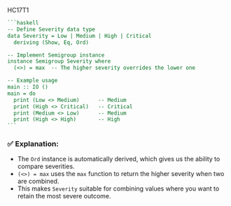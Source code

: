 HC17T1

````haskell
```haskell
-- Define Severity data type
data Severity = Low | Medium | High | Critical
  deriving (Show, Eq, Ord)

-- Implement Semigroup instance
instance Semigroup Severity where
  (<>) = max  -- The higher severity overrides the lower one

-- Example usage
main :: IO ()
main = do
  print (Low <> Medium)      -- Medium
  print (High <> Critical)   -- Critical
  print (Medium <> Low)      -- Medium
  print (High <> High)       -- High
```
````

### ✅ Explanation:

* The `Ord` instance is automatically derived, which gives us the ability to compare severities.
* `(<>) = max` uses the `max` function to return the higher severity when two are combined.
* This makes `Severity` suitable for combining values where you want to retain the most severe outcome.

